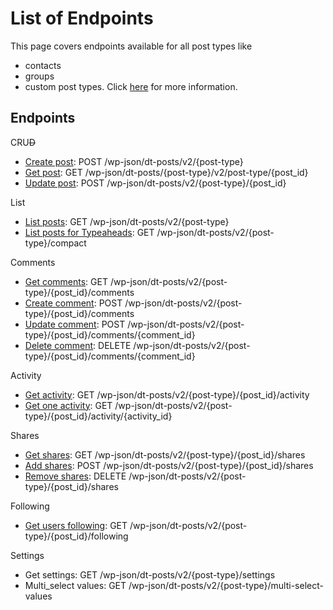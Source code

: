 # List of Endpoints

This page covers endpoints available for all post types like

* contacts
* groups
* custom post types. Click [here](../customization/custom-post-types.md) for more information.

## Endpoints

CRU~~D~~

* [Create post](create-post.md): POST /wp-json/dt-posts/v2/{post-type}
* [Get post](get-post.md): GET /wp-json/dt-posts/{post-type}/v2/post-type/{post_id}
* [Update post](update-post.md): POST /wp-json/dt-posts/v2/{post-type}/{post_id}

List

* [List posts](list-query.md): GET /wp-json/dt-posts/v2/{post-type}
* [List posts for Typeaheads](list-posts-compact.md): GET /wp-json/dt-posts/v2/{post-type}/compact

Comments

* [Get comments](post-comments.md): GET /wp-json/dt-posts/v2/{post-type}/{post_id}/comments
* [Create comment](post-comments.md): POST /wp-json/dt-posts/v2/{post-type}/{post_id}/comments
* [Update comment](post-comments.md): POST /wp-json/dt-posts/v2/{post-type}/{post_id}/comments/{comment_id}
* [Delete comment](post-comments.md): DELETE /wp-json/dt-posts/v2/{post-type}/{post_id}/comments/{comment_id}

Activity

* [Get activity](post-activity.md): GET /wp-json/dt-posts/v2/{post-type}/{post_id}/activity
* [Get one activity](post-activity.md): GET /wp-json/dt-posts/v2/{post-type}/{post_id}/activity/{activity_id}

Shares

* [Get shares](post-sharing.md): GET /wp-json/dt-posts/v2/{post-type}/{post_id}/shares
* [Add shares](post-sharing.md): POST /wp-json/dt-posts/v2/{post-type}/{post_id}/shares
* [Remove shares](post-sharing.md): DELETE /wp-json/dt-posts/v2/{post-type}/{post_id}/shares

Following

* [Get users following](post-following.md): GET /wp-json/dt-posts/v2/{post-type}/{post_id}/following

Settings

* Get settings: GET /wp-json/dt-posts/v2/{post-type}/settings
* Multi_select values: GET /wp-json/dt-posts/v2/{post-type}/multi-select-values
